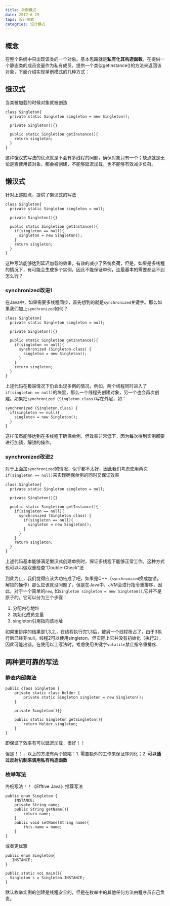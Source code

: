 ```yaml
---
title: 单例模式
date: 2017-6-29
taps: 设计模式
categries: 设计模式
---
```


## 概念
在整个系统中只出现该类的一个对象。基本思路就是**私有化其构造函数**，在提供一个静态类的成员变量作为私有成员，提供一个类似getInstance()的方法来返回该对象，下面介绍实现单例模式的几种方式：

## 饿汉式

当类被加载的时候对象就被创造

```
class Singleton{
  private static Singleton singleton = new Singleton();
  
  private Singleton(){}
  
  public static Singletion getInstance(){
    return singleton;
  }
}
```
这种饿汉式写法的优点就是不会有多线程的问题，确保对象只有一个；缺点就是无论是否使用该对象，都会被创建，不能够延迟加载，也不能够有效减少负荷。

## 懒汉式

针对上述缺点，提供了懒汉式的写法

```
class Singleton{
  private static Singleton singleton = null;
  
  private Singleton(){}
  
  public static Singletion getInstance(){
    if(singleton == null){
      singleton = new Singleton();
    }
    return singleton;
  }
}
```
这种写法能够达到延迟加载的效果，有效的减小了系统负荷，但是，如果是多线程的情况下，有可能会生成多个实例，因此不能保证单例，连最基本的需要都达不到怎么行？

### synchronized改进1

在Java中，如果需要多线程同步，首先想到的就是`synchronized`关键字。那么如果我们加上`synchronized`如何？

```
class Singleton{
  private static Singleton singleton = null;
  
  private Singleton(){}
  
  public static Singletion getInstance(){
    if(singleton == null){
      synchronized (Singleton.class) {
        singleton = new Singleton();
      }
    }
    return singleton;
  }
}
```
上述代码在极端情况下仍会出现多例的情况，例如，两个线程同时进入了`if(singleton == null)`的块里，那么一个线程先创建对象，另一个也会再次创建。如果把`synchronized (Singleton.class)`写在外层，如：
```
synchronized (Singleton.class) {
  if(singleton == null){
    singleton = new Singleton();
  }
}
```
这样虽然能够达到在多线程下确保单例，但效率非常低下，因为每次得到实例都要进行加锁，解锁的操作。

### synchronized改进2

对于上面加`synchronized`的情况，似乎都不太好，因此我们考虑使用两次`if(singleton == null)`来实现确保单例的同时又保证效率

```
class Singleton{
  private static Singleton singleton = null;
  
  private Singleton(){}
  
  public static Singletion getInstance(){
    if(singleton == null){
      synchronized (Singleton.class) {
        if(singleton == null){
          singleton = new Singleton();
        }
      }
    }
    return singleton;
  }
}
```
上述代码基本能够满足懒汉式创建单例时，保证多线程下能够正常工作。这种方式也可以叫做双重检查“Double-Check”法

到此为止，我们觉得应该大功告成了吧，如果是C++（`synchronized`换成加锁，解锁的操作）那么应该就没问题了，但是在Java中，JVM会进行指令重排序，因此，对于一个简单的`new`, 如`Singleton singleton = new Singleton()`,它并不是原子的，它可以分为三个步骤：

1. 分配内存地址
2. 初始化成员变量
3. singleton引用指向该地址

如果重排序的结果是1,3,2,，在线程执行完1,3后，被另一个线程抢占了，由于3执行后已经非null，线程2可以使用singleton，但实际上它并没有初始化（执行2），因此可能出错。在使用以上写法时，考虑使用关键字`volatile`禁止指令重排序.

## 两种更可靠的写法

### 静态内部类法
```
public class Singleton {
    private static class Holder {
        private static Singleton singleton = new Singleton();
    }
 
    private Singleton(){}
 
    public static Singleton getSingleton(){
        return Holder.singleton;
    }
}
```

即保证了效率有可以延迟加载，很好！！

但是！！，以上的方法有两个缺陷：1. 需要额外的工作来保证序列化；2. **可以通过反射机制来调用私有构造函数**

### 枚举写法

终极写法！！《Efftive Java》推荐写法

```
public enum Singleton {
    INSTANCE;
    private String name;
    public String getName(){
        return name;
    }
    public void setName(String name){
        this.name = name;
    }
}
```

或者更优雅
```
public enum Singleton{
   INSTANCE;
}

public static voi main(){
  Singleton s = Singleton.INSTANCE;
}
```
默认枚举实例的创建是线程安全的，但是在枚举中的其他任何方法由程序员自己负责。
